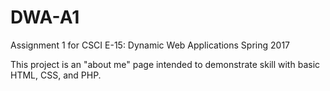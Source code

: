 # DWA-A1
Assignment 1 for CSCI E-15: Dynamic Web Applications
Spring 2017

This project is an "about me" page intended to demonstrate skill with
basic HTML, CSS, and PHP. 
